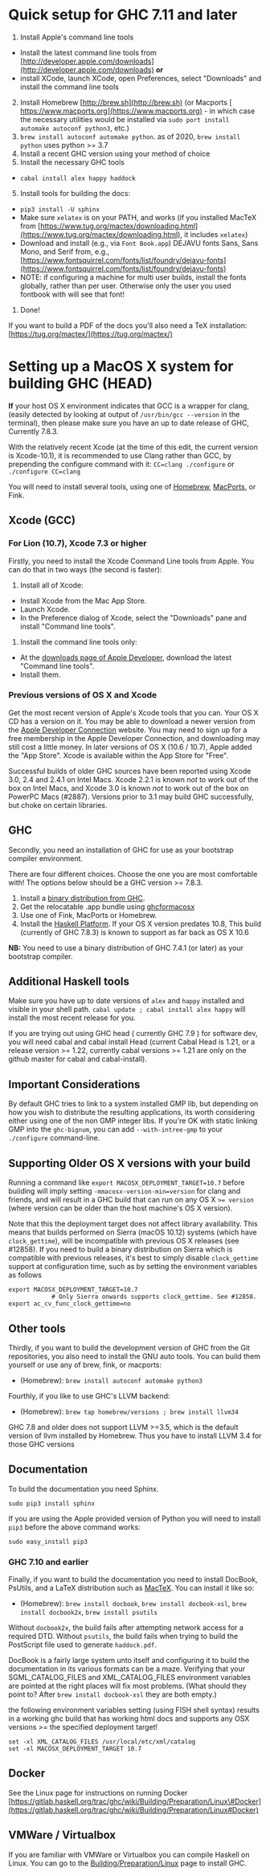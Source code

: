 # Quick setup for GHC 7.11 and later


1. Install Apple's command line tools

  - Install the latest command line tools from [http://developer.apple.com/downloads](http://developer.apple.com/downloads) **or**
  - install XCode, launch XCode, open Preferences, select "Downloads" and install the command line tools
2. Install Homebrew [http://brew.sh](http://brew.sh) (or Macports [ https://www.macports.org](https://www.macports.org) - in which case the necessary utilities would be installed via `sudo port install automake autoconf python3`, etc.)
3. `brew install autoconf automake python`. as of 2020, `brew install python` uses python >= 3.7
4. Install a recent GHC version using your method of choice
5. Install the necessary GHC tools
  - `cabal install alex happy haddock`
5.  Install tools for building the docs:
  - `pip3 install -U sphinx`
  - Make sure `xelatex` is on your PATH, and works (if you installed MacTeX from [https://www.tug.org/mactex/downloading.html](https://www.tug.org/mactex/downloading.html), it includes `xelatex`)
  - Download and install (e.g., via `Font Book.app`) DEJAVU fonts Sans, Sans Mono, and Serif from, e.g., [https://www.fontsquirrel.com/fonts/list/foundry/dejavu-fonts](https://www.fontsquirrel.com/fonts/list/foundry/dejavu-fonts) 
  - NOTE: if configuring a machine for multi user builds, install the fonts globally, rather than per user. Otherwise only the user you used fontbook with will see that font!
1. Done!


If you want to build a PDF of the docs you'll also need a TeX installation: [https://tug.org/mactex/](https://tug.org/mactex/)

# Setting up a MacOS X system for building  GHC (HEAD)

**If** your host OS X environment indicates that GCC is a wrapper for clang, (easily detected by looking at output of `/usr/bin/gcc --version` in the terminal),
then please make sure you have an up to date release of GHC, Currently 7.8.3.


With the relatively recent Xcode (at the time of this edit, the current version is Xcode-10.1), it is recommended to use Clang rather than GCC, by prepending the configure command with it: `CC=clang ./configure` or `./configure CC=clang`


You will need to install several tools, using one of  [Homebrew](http://mxcl.github.com/homebrew/),  [ MacPorts](https://www.macports.org/), or Fink.

## Xcode (GCC)

### For Lion (10.7), Xcode 7.3 or higher


Firstly, you need to install the Xcode Command Line tools from Apple. You can do that in two ways (the second is faster):

1. Install all of Xcode:

  - Install Xcode from the Mac App Store.
  - Launch Xcode.
  - In the Preference dialog of Xcode, select the "Downloads" pane and install "Command line tools".
1. Install the command line tools only:

  - At the [downloads page of Apple Developer](http://developer.apple.com/downloads), download the latest "Command line tools".
  - Install them.

### Previous versions of OS X and Xcode


Get the most recent version of Apple's Xcode tools that you can. Your OS X CD has a version on it. You may be able to download a newer version from the [Apple Developer Connection](http://developer.apple.com/tools/xcode) website. You may need to sign up for a free membership in the Apple Developer Connection, and downloading may still cost a little money.  In later versions of OS X (10.6 / 10.7), Apple added the "App Store". Xcode is available within the App Store for "Free".


Successful builds of older GHC sources have been reported using Xcode 3.0, 2.4 and 2.4.1 on Intel Macs. Xcode 2.2.1 is known *not* to work out of the box on Intel Macs, and Xcode 3.0 is known *not* to work out of the box on PowerPC Macs (#2887). Versions prior to 3.1 may build GHC successfully, but choke on certain libraries.

## GHC


Secondly, you need an installation of GHC for use as your bootstrap compiler environment. 


There are four different choices. Choose the one you are most comfortable with! The options below should be a GHC version \>= 7.8.3.

1. Install a [binary distribution from GHC](http://www.haskell.org/ghc/download). 
1. Get the relocatable .app bundle using [ghcformacosx](http://github.com/ghcformacosx/ghc-dot-app)
1. Use one of Fink, MacPorts or Homebrew.
1. Install the [Haskell Platform](http://www.haskell.org/platform/).  If your OS X version predates 10.8, This build (currently of GHC 7.8.3) is known to support as far back as OS X 10.6 

**NB:** You need to use a binary distribution of GHC 7.4.1 (or later) as your bootstrap compiler.

## Additional Haskell tools


Make sure you have up to date versions of  `alex` and `happy` installed and visible in your shell path. `cabal update ; cabal install alex happy` will install the most recent release for you.


If you are trying out  using GHC head ( currently GHC 7.9 ) for software dev, you will need cabal and cabal install  Head  (current Cabal Head is 1.21, or a release version \>= 1.22, currently cabal versions \>= 1.21 are only on the github master for cabal and cabal-install).

## Important Considerations


By default GHC tries to link to a system installed GMP lib, but depending on how you wish to distribute the resulting applications,
its worth considering either using one of the non GMP integer libs.
If you're OK with static linking GMP into the `ghc-bignum`,
you can add `--with-intree-gmp` to your `./configure` command-line.

## Supporting Older OS X versions with your build


Running a command like  `export MACOSX_DEPLOYMENT_TARGET=10.7` before building will imply setting `-mmacosx-version-min=version` for clang and friends, and will result in a GHC build that can run on any OS X `>= version` (where version can be older than the host machine's OS X version). 


Note that this the deployment target does not affect library availability. This means that builds performed on Sierra (macOS 10.12) systems (which have `clock_gettime`), will be incompatible with previous OS X releases (see #12858). If you need to build a binary distribution on Sierra which is compatible with previous releases, it's best to simply disable `clock_gettime` support at configuration time, such as by setting the environment variables as follows

```wiki
export MACOSX_DEPLOYMENT_TARGET=10.7
            # Only Sierra onwards supports clock_gettime. See #12858.      
export ac_cv_func_clock_gettime=no
```

## Other tools


Thirdly, if you want to build the development version of GHC from the Git repositories, you also need to install the GNU auto tools. You can build them yourself or use any of brew, fink, or macports:

- (Homebrew): `brew install autoconf automake python3`


Fourthly, if you like to use GHC's LLVM backend:

- (Homebrew): `brew tap homebrew/versions ; brew install llvm34`


GHC 7.8 and older does not support LLVM \>=3.5, which is the default version of llvm installed by Homebrew. Thus you have to install LLVM 3.4 for those GHC versions

## Documentation


To build the documentation you need Sphinx. 

```wiki
sudo pip3 install sphinx
```


If you are using the Apple provided version of Python you will need to install `pip3` before the above command works:

```wiki
sudo easy_install pip3
```

### GHC 7.10 and earlier


Finally, if you want to build the documentation you need to install DocBook, PsUtils, and a LaTeX distribution such as [MacTeX](https://tug.org/mactex/mactex-download.html). You can install it like so:

- (Homebrew): `brew install docbook`, `brew install docbook-xsl`, `brew install docbook2x`, `brew install psutils`


Without `docbook2x`, the build fails after attempting network access for a required DTD. Without `psutils`, the build fails when trying to build the PostScript file used to generate `haddock.pdf`.


DocBook is a fairly large system unto itself and configuring it to build the documentation in its various formats can be a maze. Verifying that your SGML_CATALOG_FILES and XML_CATALOG_FILES environment variables are pointed at the right places will fix most problems. (What should they point to? After `brew install docbook-xsl` they are both empty.)


the following environment variables setting (using FISH shell syntax) results in a working ghc build that has working html docs and supports any OSX versions \>= the specified deployment target!

```wiki
set -xl XML_CATALOG_FILES /usr/local/etc/xml/catalog
set -xl MACOSX_DEPLOYMENT_TARGET 10.7
```

## Docker


See the Linux page for instructions on running Docker
[https://gitlab.haskell.org/trac/ghc/wiki/Building/Preparation/Linux\#Docker](https://gitlab.haskell.org/trac/ghc/wiki/Building/Preparation/Linux#Docker)

## VMWare / Virtualbox


If you are familiar with VMWare or Virtualbox you can compile Haskell on Linux. You can go to the [Building/Preparation/Linux](building/preparation/linux) page to install GHC.
